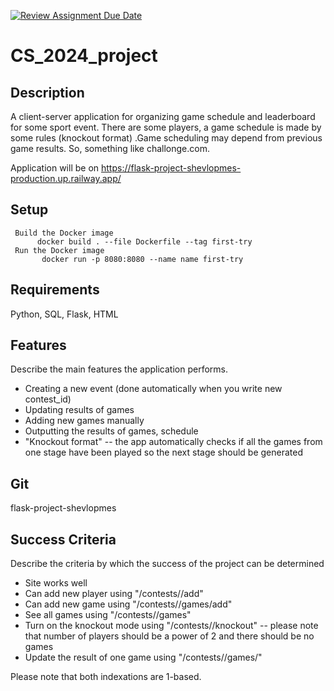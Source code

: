 [![Review Assignment Due Date](https://classroom.github.com/assets/deadline-readme-button-22041afd0340ce965d47ae6ef1cefeee28c7c493a6346c4f15d667ab976d596c.svg)](https://classroom.github.com/a/d2zEkl7e)
# CS_2024_project

## Description

A client-server application for organizing game schedule and leaderboard for some sport event. There are some players, a game schedule is made by some rules (knockout format) .Game scheduling may depend from previous game results. So, something like challonge.com.

Application will be on https://flask-project-shevlopmes-production.up.railway.app/

## Setup


```
 Build the Docker image
      docker build . --file Dockerfile --tag first-try 
 Run the Docker image
       docker run -p 8080:8080 --name name first-try

```

## Requirements

Python, SQL, Flask, HTML

## Features

Describe the main features the application performs.

* Creating a new event (done automatically when you write new contest_id)
* Updating results of games
* Adding new games manually
* Outputting the results of games, schedule
* "Knockout format" -- the app automatically checks if all the games from one stage have been played so the next stage should be generated

## Git

flask-project-shevlopmes

## Success Criteria

Describe the criteria by which the success of the project can be determined


* Site works well
* Can add new player using "/contests/<contest id>/add"
* Can add new game using "/contests/<contest id>/games/add"
* See all games using "/contests/<contest id>/games"
* Turn on the knockout mode using "/contests/<contest id>/knockout" -- please note that number of players should be a power of 2 and there should be no games
* Update the result of one game using "/contests/<contest id>/games/<game id>"

Please note that both indexations are 1-based.
